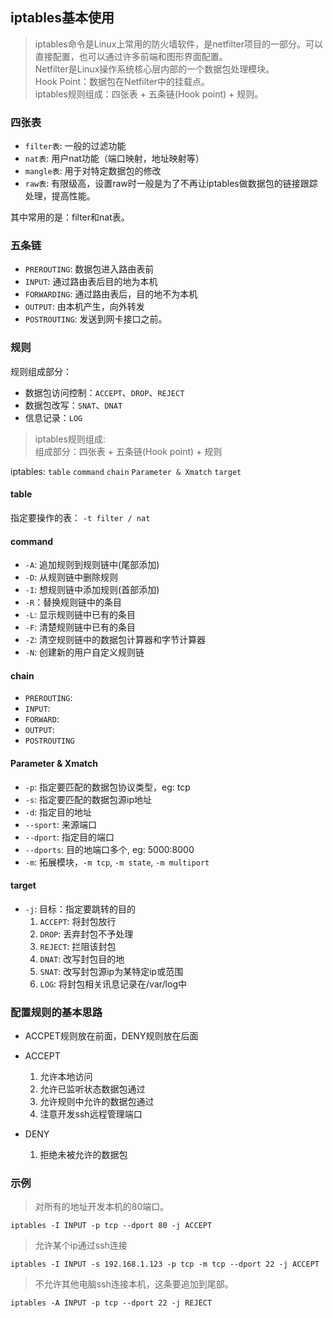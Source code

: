 ## iptables基本使用

> iptables命令是Linux上常用的防火墙软件，是netfilter项目的一部分。可以直接配置，也可以通过许多前端和图形界面配置。  
Netfilter是Linux操作系统核心层内部的一个数据包处理模块。  
Hook Point：数据包在Netfilter中的挂载点。  
iptables规则组成：四张表 + 五条链(Hook point) + 规则。

### 四张表
- `filter表`: 一般的过滤功能
- `nat表`: 用户nat功能（端口映射，地址映射等）
- `mangle表`: 用于对特定数据包的修改
- `raw表`: 有限级高，设置raw时一般是为了不再让iptables做数据包的链接跟踪处理，提高性能。

其中常用的是：filter和nat表。

### 五条链
- `PREROUTING`: 数据包进入路由表前
- `INPUT`: 通过路由表后目的地为本机
- `FORWARDING`: 通过路由表后，目的地不为本机
- `OUTPUT`: 由本机产生，向外转发
- `POSTROUTING`: 发送到网卡接口之前。

### 规则
规则组成部分：

- 数据包访问控制：`ACCEPT`、`DROP`、`REJECT`
- 数据包改写：`SNAT`、`DNAT`
- 信息记录：`LOG`

> iptables规则组成:  
组成部分：四张表 + 五条链(Hook point) + 规则

iptables: `table` `command` `chain` `Parameter & Xmatch` `target`

#### table
指定要操作的表： `-t filter / nat`

#### command
- `-A`: 追加规则到规则链中(尾部添加)
- `-D`: 从规则链中删除规则
- `-I`: 想规则链中添加规则(首部添加)
- `-R`：替换规则链中的条目
- `-L`: 显示规则链中已有的条目
- `-F`: 清楚规则链中已有的条目
- `-Z`: 清空规则链中的数据包计算器和字节计算器
- `-N`: 创建新的用户自定义规则链

#### chain
- `PREROUTING`:
- `INPUT`:
- `FORWARD`:
- `OUTPUT`:
- `POSTROUTING`

#### Parameter & Xmatch
- `-p`: 指定要匹配的数据包协议类型，eg: tcp
- `-s`: 指定要匹配的数据包源ip地址
- `-d`: 指定目的地址
- `--sport`: 来源端口
- `--dport`: 指定目的端口
- `--dports`: 目的地端口多个, eg: 5000:8000
- `-m`: 拓展模块，`-m tcp`, `-m state`, `-m multiport`

#### target
- `-j`: 目标：指定要跳转的目的
	1. `ACCEPT`: 将封包放行
	2. `DROP`: 丢弃封包不予处理
	3. `REJECT`: 拦阻该封包
	4. `DNAT`: 改写封包目的地
	5. `SNAT`:  改写封包源ip为某特定ip或范围
	6. `LOG`: 将封包相关讯息记录在/var/log中

### 配置规则的基本思路
- ACCPET规则放在前面，DENY规则放在后面
- ACCEPT
	1. 允许本地访问
	2. 允许已监听状态数据包通过
	3. 允许规则中允许的数据包通过
	4. 注意开发ssh远程管理端口

- DENY
	1. 拒绝未被允许的数据包

### 示例

> 对所有的地址开发本机的80端口。

```
iptables -I INPUT -p tcp --dport 80 -j ACCEPT
```

> 允许某个ip通过ssh连接

```
iptables -I INPUT -s 192.168.1.123 -p tcp -m tcp --dport 22 -j ACCEPT
```

> 不允许其他电脑ssh连接本机，这条要追加到尾部。

```
iptables -A INPUT -p tcp --dport 22 -j REJECT
```


